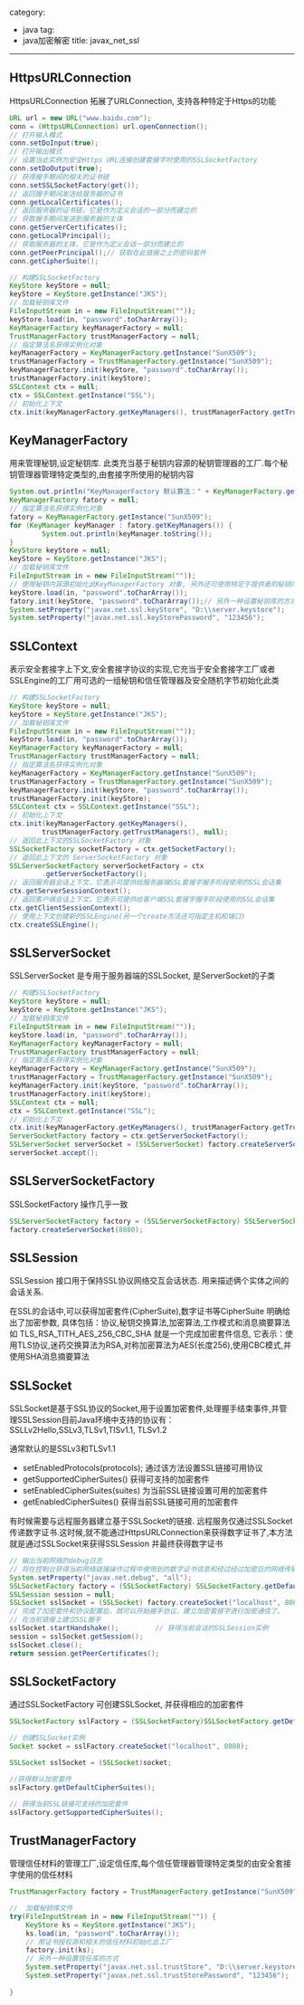 category: 
- java
tag:
- java加密解密
title: javax_net_ssl
---
## HttpsURLConnection
HttpsURLConnection 拓展了URLConnection, 支持各种特定于Https的功能
```java
URL url = new URL("www.baidu.com");
conn = (HttpsURLConnection) url.openConnection();
// 打开输入模式
conn.setDoInput(true);
// 打开输出模式
// 设置当此实例为安全Https URL连接创建套接字时使用的SSLSocketFactory
conn.setDoOutput(true);			
// 获得握手期间的相关的证书链
conn.setSSLSocketFactory(get());			
// 返回握手期间发送给服务器的证书
conn.getLocalCertificates();
// 返回服务器的证书链，它是作为定义会话的一部分而建立的
// 获取握手期间发送到服务器的主体
conn.getServerCertificates();
conn.getLocalPrincipal();
// 获取服务器的主体，它是作为定义会话一部分而建立的
conn.getPeerPrincipal();// 获取在此链接之上的密码套件
conn.getCipherSuite();	

// 构建SSLSocketFactory
KeyStore keyStore = null;
keyStore = KeyStore.getInstance("JKS");
// 加载秘钥库文件
FileInputStream in = new FileInputStream(""));
keyStore.load(in, "password".toCharArray());
KeyManagerFactory keyManagerFactory = null;
TrustManagerFactory trustManagerFactory = null;
// 指定算法名获得实例化对象
keyManagerFactory = KeyManagerFactory.getInstance("SunX509");
trustManagerFactory = TrustManagerFactory.getInstance("SunX509");
keyManagerFactory.init(keyStore, "password".toCharArray());
trustManagerFactory.init(keyStore);
SSLContext ctx = null;
ctx = SSLContext.getInstance("SSL");
// 初始化上下文
ctx.init(keyManagerFactory.getKeyManagers(), trustManagerFactory.getTrustManagers(), null);
```

## KeyManagerFactory
用来管理秘钥,设定秘钥库. 此类充当基于秘钥内容源的秘钥管理器的工厂.每个秘钥管理器管理特定类型的,由套接字所使用的秘钥内容
```java
System.out.println("KeyManagerFactory 默认算法：" + KeyManagerFactory.getDefaultAlgorithm());		
KeyManagerFactory fatory = null;
// 指定算法名获得实例化对象
fatory = KeyManagerFactory.getInstance("SunX509");			
for (KeyManager keyManager : fatory.getKeyManagers()) {
		System.out.println(keyManager.toString());
}	
KeyStore keyStore = null;
keyStore = KeyStore.getInstance("JKS");
// 加载秘钥库文件
FileInputStream in = new FileInputStream(""));
// 使用秘钥内容源初始化此KeyManagerFactory 对象, 另外还可使用特定于提供者的秘钥内容源初始化此对象
keyStore.load(in, "password".toCharArray());	
fatory.init(keyStore, "password".toCharArray());// 另外一种设置秘钥库的方式
System.setProperty("javax.net.ssl.keyStore", "D:\\server.keystore");
System.setProperty("javax.net.ssl.keyStorePassword", "123456");
```

## SSLContext
表示安全套接字上下文,安全套接字协议的实现,它充当于安全套接字工厂或者SSLEngine的工厂用可选的一组秘钥和信任管理器及安全随机字节初始化此类
```java
// 构建SSLSocketFactory
KeyStore keyStore = null;
keyStore = KeyStore.getInstance("JKS");
// 加载秘钥库文件
FileInputStream in = new FileInputStream(""));
keyStore.load(in, "password".toCharArray());		
KeyManagerFactory keyManagerFactory = null;
TrustManagerFactory trustManagerFactory = null;
// 指定算法名获得实例化对象
keyManagerFactory = KeyManagerFactory.getInstance("SunX509");
trustManagerFactory = TrustManagerFactory.getInstance("SunX509");
keyManagerFactory.init(keyStore, "password".toCharArray());
trustManagerFactory.init(keyStore);
SSLContext ctx = SSLContext.getInstance("SSL");
// 初始化上下文
ctx.init(keyManagerFactory.getKeyManagers(),
		trustManagerFactory.getTrustManagers(), null);
// 返回此上下文的SSLSocketFactory 对象
SSLSocketFactory socketFactory = ctx.getSocketFactory();
// 返回此上下文的 ServerSocketFactory 对象
SSLServerSocketFactory serverSocketFactory = ctx
		.getServerSocketFactory();
// 返回服务器会话上下文，它表示可提供给服务器端SSL套接字握手阶段使用的SSL会话集
ctx.getServerSessionContext();
// 返回客户端会话上下文，它表示可提供给客户端SSL套接字握手阶段使用的SSL会话集
ctx.getClientSessionContext();
// 使用上下文创建新的SSLEngine(另一个create方法还可指定主机和端口)
ctx.createSSLEngine();
```

## SSLServerSocket
SSLServerSocket 是专用于服务器端的SSLSocket, 是ServerSocket的子类
```java
// 构建SSLSocketFactory
KeyStore keyStore = null;
keyStore = KeyStore.getInstance("JKS");
// 加载秘钥库文件
FileInputStream in = new FileInputStream(""));
keyStore.load(in, "password".toCharArray());
KeyManagerFactory keyManagerFactory = null;
TrustManagerFactory trustManagerFactory = null;
// 指定算法名获得实例化对象
keyManagerFactory = KeyManagerFactory.getInstance("SunX509");
trustManagerFactory = TrustManagerFactory.getInstance("SunX509");
keyManagerFactory.init(keyStore, "password".toCharArray());
trustManagerFactory.init(keyStore);
SSLContext ctx = null;
ctx = SSLContext.getInstance("SSL");
// 初始化上下文
ctx.init(keyManagerFactory.getKeyManagers(), trustManagerFactory.getTrustManagers(), null);
ServerSocketFactory factory = ctx.getServerSocketFactory();
SSLServerSocket serverSocket = (SSLServerSocket) factory.createServerSocket(8080);
serverSocket.accept();
```
   
## SSLServerSocketFactory
SSLSocketFactory 操作几乎一致
```java
SSLServerSocketFactory factory = (SSLServerSocketFactory) SSLServerSocketFactory.getDefault();
factory.createServerSocket(8080);
```
   
## SSLSession
SSLSession 接口用于保持SSL协议网络交互会话状态. 用来描述俩个实体之间的会话关系.

在SSL的会话中,可以获得加密套件(CipherSuite),数字证书等CipherSuite 明确给出了加密参数, 具体包括：协议,秘钥交换算法,加密算法,工作模式和消息摘要算法
如 TLS_RSA_TITH_AES_256_CBC_SHA 就是一个完成加密套件信息, 它表示：使用TLS协议,迷药交换算法为RSA,对称加密算法为AES(长度256),使用CBC模式,并使用SHA消息摘要算法

## SSLSocket
SSLSocket是基于SSL协议的Socket,用于设置加密套件,处理握手结束事件,并管理SSLSession目前Java环境中支持的协议有：SSLLv2Hello,SSLv3,TLSv1,TlSv1.1, TLSv1.2

通常默认的是SSLv3和TLSv1.1

* setEnabledProtocols(protocols);  通过该方法设置SSL链接可用协议
* getSupportedCipherSuites()		获得可支持的加密套件
* setEnabledCipherSuites(suites)	为当前SSL链接设置可用的加密套件
* getEnabledCipherSuites()			获得当前SSL链接可用的加密套件

有时候需要与远程服务器建立基于SSLSocket的链接. 远程服务仅通过SSLSocket传递数字证书.这时候,就不能通过HttpsURLConnection来获得数字证书了,本方法就是通过SSLSocket来获得SSLSession
并最终获得数字证书
```java
// 输出当前网络的debug日志
// 将在控制台获得当前网络链接操作过程中使用到的数字证书信息和经过经过加密后的网络传输数据
System.setProperty("javax.net.debug", "all");		
SSLSocketFactory factory = (SSLSocketFactory) SSLSocketFactory.getDefault();		
SSLSession session = null;
SSLSocket sslSocket = (SSLSocket) factory.createSocket("localhost", 8080);
// 完成了加密套件和协议配置后，就可以开始握手协议，建立加密套接字进行加密通信了。
// 在当前链接上建立SSL握手
sslSocket.startHandshake();			// 获得当前会话的SSLSession实例
session = sslSocket.getSession();			
sslSocket.close();			
return session.getPeerCertificates();
```

## SSLSocketFactory
通过SSLSocketFactory 可创建SSLSocket, 并获得相应的加密套件
```java
SSLSocketFactory sslFactory = (SSLSocketFactory)SSLSocketFactory.getDefault();

// 创建SSLSocket实例
Socket socket = sslFactory.createSocket("localhost", 8080);

SSLSocket sslSocket = (SSLSocket)socket;

//获得默认加密套件
sslFactory.getDefaultCipherSuites();

// 获得当前SSL链接可支持的加密套件
sslFactory.getSupportedCipherSuites();
```
   
## TrustManagerFactory
管理信任材料的管理工厂,设定信任库,每个信任管理器管理特定类型的由安全套接字使用的信任材料

```java
TrustManagerFactory factory = TrustManagerFactory.getInstance("SunX509");

//  加载秘钥库文件
try(FileInputStream in = new FileInputStream("")) {
	KeyStore ks = KeyStore.getInstance("JKS");
	ks.load(in, "password".toCharArray());
	// 用证书授权源和相关的信任材料初始化此工厂
	factory.init(ks);
	// 另外一种设置信任库的方式
	System.setProperty("javax.net.ssl.trustStore", "D:\\server.keystore");
	System.setProperty("javax.net.ssl.trustStorePassword", "123456");
	
}
```
